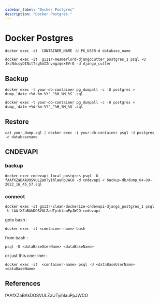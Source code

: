 ```yaml
---
sidebar_label: "Docker Postgres"
description: "Docker Postgres."
---
```


# Docker Postgres

```
docker exec -it  CONTAINER_NAME -U PG_USER-d database_name
```

```
docker exec -it  g111r-mesmerlord-djangocutter_postgres_1 psql -U JkcNdcsyDINitTsgSoIZnvngzqexEVrO -d django_cutter
```

## Backup

```
docker exec -t your-db-container pg_dumpall -c -U postgres > dump_`date +%d-%m-%Y"_"%H_%M_%S`.sql

```

```
docker exec -t your-db-container pg_dumpall -c -U postgres > dump_`date +%d-%m-%Y"_"%H_%M_%S`.sql
```

## Restore

```
cat your_dump.sql | docker exec -i your-db-container psql -U postgres -d databasename
```

## CNDEVAPI

### backup

```
docker exec cndevapi_local_postgres psql -U fAAfXZaBAkDOSVULZaUTyihlauPpJWCO -d cndevapi < backup-db/dump_04-09-2022_16_45_57.sql
```

### connect

```
docker exec -it g113r-clean-dockerize-cndevapi-django_postgres_1 psql -U fAAfXZaBAkDOSVULZaUTyihlauPpJWCO cndevapi
```

goto bash :

    docker exec -it <container-name> bash

from bash :

    psql -U <dataBaseUserName> <dataBaseName>

or just this one-liner :

    docker exec -it  <container-name> psql -U <dataBaseUserName> <dataBaseName>

## References

fAAfXZaBAkDOSVULZaUTyihlauPpJWCO
